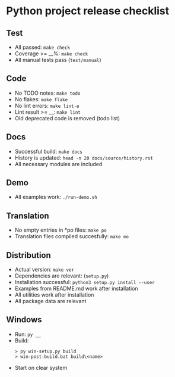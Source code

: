 # Python project release checklist

## Test

* All passed: `make check`
* Coverage >= __%: `make check`
* All manual tests pass (`test/manual`)

## Code

* No TODO notes: `make todo`
* No flakes: `make flake`
* No lint errors: `make lint-e`
* Lint result >= __: `make lint`
* Old deprecated code is removed (todo list)

## Docs

* Successful build: `make docs`
* History is updated: `head -n 20 docs/source/history.rst`
* All necessary modules are included

## Demo

* All examples work: `./run-demo.sh`

## Translation

* No empty entries in *po files: `make po`
* Translation files compiled succesfully: `make mo`

## Distribution

* Actual version:  `make ver`
* Dependencies are relevant: (`setup.py`)
* Installation successful: `python3 setup.py install --user`
* Examples from README.md work after installation
* All utilities work after installation
* All package data are relevant

## Windows

* Run: `py __`
* Build:
  ```
  > py win-setup.py build
  > win-post-build.bat build\<name>
  ```
* Start on clear system
